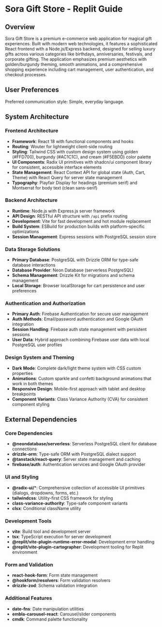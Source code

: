 # Sora Gift Store - Replit Guide

## Overview

Sora Gift Store is a premium e-commerce web application for magical gift experiences. Built with modern web technologies, it features a sophisticated React frontend with a Node.js/Express backend, designed for selling luxury gifts across various categories like birthdays, anniversaries, festivals, and corporate gifting. The application emphasizes premium aesthetics with golden/burgundy theming, smooth animations, and a comprehensive shopping experience including cart management, user authentication, and checkout processes.

## User Preferences

Preferred communication style: Simple, everyday language.

## System Architecture

### Frontend Architecture
- **Framework**: React 18 with functional components and hooks
- **Routing**: Wouter for lightweight client-side routing
- **Styling**: Tailwind CSS with custom design system using golden (#FFD700), burgundy (#AC1C1C), and cream (#F5EBDD) color palette
- **UI Components**: Radix UI primitives with shadcn/ui component library for consistent, accessible interface elements
- **State Management**: React Context API for global state (Auth, Cart, Theme) with React Query for server state management
- **Typography**: Playfair Display for headings (premium serif) and Montserrat for body text (clean sans-serif)

### Backend Architecture
- **Runtime**: Node.js with Express.js server framework
- **API Design**: RESTful API structure with `/api` prefix routing
- **Development**: Vite for fast development and hot module replacement
- **Build System**: ESBuild for production builds with platform-specific optimizations
- **Session Management**: Express sessions with PostgreSQL session store

### Data Storage Solutions
- **Primary Database**: PostgreSQL with Drizzle ORM for type-safe database interactions
- **Database Provider**: Neon Database (serverless PostgreSQL)
- **Schema Management**: Drizzle Kit for migrations and schema management
- **Local Storage**: Browser localStorage for cart persistence and user preferences

### Authentication and Authorization
- **Primary Auth**: Firebase Authentication for secure user management
- **Auth Methods**: Email/password authentication and Google OAuth integration
- **Session Handling**: Firebase auth state management with persistent sessions
- **User Data**: Hybrid approach combining Firebase user data with local PostgreSQL user profiles

### Design System and Theming
- **Dark Mode**: Complete dark/light theme system with CSS custom properties
- **Animations**: Custom sparkle and confetti background animations that work in both themes
- **Responsive Design**: Mobile-first approach with tablet and desktop breakpoints
- **Component Variants**: Class Variance Authority (CVA) for consistent component styling

## External Dependencies

### Core Dependencies
- **@neondatabase/serverless**: Serverless PostgreSQL client for database connections
- **drizzle-orm**: Type-safe ORM with PostgreSQL dialect support
- **@tanstack/react-query**: Server state management and caching
- **firebase/auth**: Authentication services and Google OAuth provider

### UI and Styling
- **@radix-ui/***: Comprehensive collection of accessible UI primitives (dialogs, dropdowns, forms, etc.)
- **tailwindcss**: Utility-first CSS framework for styling
- **class-variance-authority**: Type-safe component variants
- **clsx**: Conditional className utility

### Development Tools
- **vite**: Build tool and development server
- **tsx**: TypeScript execution for server development
- **@replit/vite-plugin-runtime-error-modal**: Development error handling
- **@replit/vite-plugin-cartographer**: Development tooling for Replit environment

### Form and Validation
- **react-hook-form**: Form state management
- **@hookform/resolvers**: Form validation resolvers
- **drizzle-zod**: Schema validation integration

### Additional Features
- **date-fns**: Date manipulation utilities
- **embla-carousel-react**: Carousel/slider components
- **cmdk**: Command palette functionality